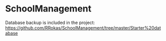 # SchoolManagement
Database backup is included in the project:
https://github.com/RRokas/SchoolManagement/tree/master/Starter%20database
